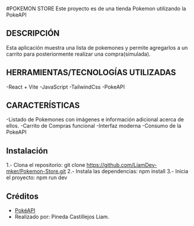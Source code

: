 #POKEMON STORE
Este proyecto es de una tienda Pokemon utilizando la PokeAPI

## DESCRIPCIÓN
Esta aplicación muestra una lista de pokemones y permite agregarlos a un carrito para posteriormente realizar una compra(simulada).
## HERRAMIENTAS/TECNOLOGÍAS UTILIZADAS
  -React + Vite
  -JavaScript
  -TailwindCss
  -PokeAPI
## CARACTERÍSTICAS
  -Listado de Pokemones con imágenes e información adicional acerca de ellos.
  -Carrito de Compras funcional
  -Interfaz moderna
  -Consumo de la PokeAPI

## Instalación
  1.- Clona el repositorio:
      git clone https://github.com/LiamDev-mker/Pokemon-Store.git
  2.- Instala las dependencias:
      npm install
  3.- Inicia el proyecto: 
      npm run dev

      
  ## Créditos
- [PokéAPI](https://pokeapi.co/)
- Realizado por: Pineda Castillejos Liam.
